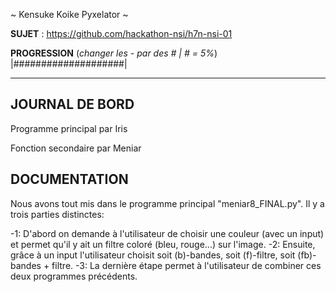 ~ Kensuke Koike Pyxelator ~

**SUJET** : https://github.com/hackathon-nsi/h7n-nsi-01

**PROGRESSION** (*changer les - par des # | # = 5%*)<br />
|####################|

<hr />
<!-- ne pas effacer les lignes ci-dessus et mettre à jour la progression régulièrement -->

## JOURNAL DE BORD

Programme principal par Iris

Fonction secondaire par Meniar

## DOCUMENTATION
Nous avons tout mis dans le programme principal "meniar8_FINAL.py". Il y a trois parties distinctes:

-1: D'abord on demande à l'utilisateur de choisir une couleur (avec un input) et permet qu'il y ait un filtre coloré (bleu, rouge...) sur l'image. 
-2: Ensuite, grâce à un input l'utilisateur choisit soit (b)-bandes, soit (f)-filtre, soit (fb)-bandes + filtre.
-3: La dernière étape permet à l'utilisateur de combiner ces deux programmes précédents.
